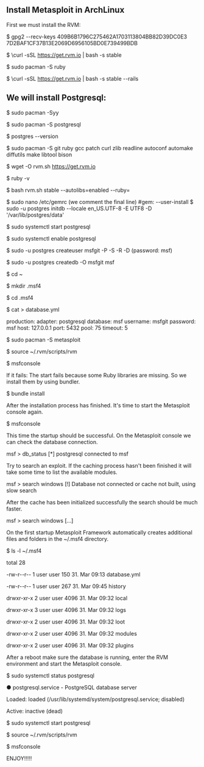 Install Metasploit in ArchLinux
-------------------------------
First we must install the RVM:

$ gpg2 --recv-keys 409B6B1796C275462A1703113804BB82D39DC0E3 7D2BAF1CF37B13E2069D6956105BD0E739499BDB

$ \curl -sSL https://get.rvm.io | bash -s stable

$ sudo pacman -S ruby

$ \curl -sSL https://get.rvm.io | bash -s stable --rails

We will install Postgresql:
---------------------------

$ sudo pacman -Syy

$ sudo pacman -S postgresql

$ postgres --version

$ sudo pacman -S git ruby gcc patch curl zlib readline autoconf automake diffutils make libtool bison

$ wget -O rvm.sh https://get.rvm.io

$ ruby -v

$ bash rvm.sh stable --autolibs=enabled --ruby=<ruby version>
  
$ sudo nano /etc/gemrc (we comment the final line)
    #gem: --user-install
$ sudo -u postgres initdb --locale en_US.UTF-8 -E UTF8 -D '/var/lib/postgres/data'

$ sudo systemctl start postgresql

$ sudo systemctl enable postgresql

$ sudo -u postgres createuser msfgit -P -S -R -D
(password: msf)

$ sudo -u postgres createdb -O msfgit msf

$ cd ~

$ mkdir .msf4

$ cd .msf4

$ cat > database.yml

production:
   adapter: postgresql
   database: msf
   username: msfgit
   password: msf
   host: 127.0.0.1
   port: 5432
   pool: 75
   timeout: 5
   
$ sudo pacman -S metasploit

$ source ~/.rvm/scripts/rvm

$ msfconsole


If it fails: The start fails because some Ruby libraries are missing. So we install them by using bundler.

$ bundle install

After the installation process has finished. It's time to start the Metasploit console again.

$ msfconsole

This time the startup should be successful. On the Metasploit console we can check the database connection.

msf > db_status
[*] postgresql connected to msf

Try to search an exploit. If the caching process hasn't been finished it will take some time to list the available modules.

msf > search windows
[!] Database not connected or cache not built, using slow search

After the cache has been initialized successfully the search should be much faster.

msf > search windows
[...]

On the first startup Metasploit Framework automatically creates additional files and folders in the ~/.msf4 directory.

$ ls -l ~/.msf4

total 28

-rw-r--r-- 1 user user  150 31. Mar 09:13 database.yml

-rw-r--r-- 1 user user  267 31. Mar 09:45 history

drwxr-xr-x 2 user user 4096 31. Mar 09:32 local

drwxr-xr-x 3 user user 4096 31. Mar 09:32 logs

drwxr-xr-x 2 user user 4096 31. Mar 09:32 loot

drwxr-xr-x 2 user user 4096 31. Mar 09:32 modules

drwxr-xr-x 2 user user 4096 31. Mar 09:32 plugins


After a reboot make sure the database is running, enter the RVM environment and start the Metasploit console.

$ sudo systemctl status postgresql

● postgresql.service - PostgreSQL database server

   Loaded: loaded (/usr/lib/systemd/system/postgresql.service; disabled)
   
   Active: inactive (dead)
   
   
$ sudo systemctl start postgresql

$ source ~/.rvm/scripts/rvm

$ msfconsole


ENJOY!!!!!
